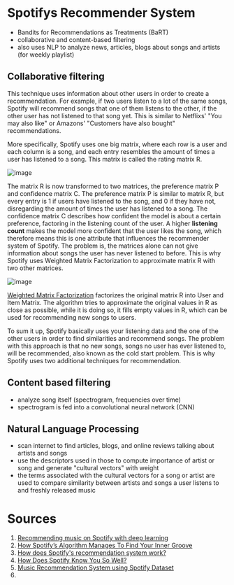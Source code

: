 # Spotifys Recommender System

- Bandits for Recommendations as Treatments (BaRT)
- collaborative and content-based filtering
- also uses NLP to analyze news, articles, blogs about songs and artists (for weekly playlist)

## Collaborative filtering
This technique uses information about other users in order to create a recommendation. For example, if two users listen to a lot of the same songs, Spotify will recommend songs that one of them listens to the other, if the other user has not listened to that song yet. This is similar to Netflixs' "You may also like" or Amazons' "Customers have also bought" recommendations.

More specifically, Spotify uses one big matrix, where each row is a user and each column is a song, and each entry resembles the amount of times a user has listened to a song. This matrix is called the rating matrix R.

![image](https://github.com/marja-w/mms-project-23/assets/58331624/f3f3be60-534f-4d03-b504-bf68f79ce7f2)

The matrix R is now transformed to two matrices, the preference matrix P and confidence matrix C. The preference matrix P is similar to matrix R, but every entry is 1 if users have listened to the song, and 0 if they have not, disregarding the amount of times the user has listened to a song. The confidence matrix C describes how confident the model is about a certain preference, factoring in the listening count of the user. A higher **listening count** makes the model more confident that the user likes the song, which therefore means this is one attribute that influences the recommender system of Spotify. The problem is, the matrices alone can not give information about songs the user has never listened to before. This is why Spotify uses Weighted Matrix Factorization to approximate matrix R with two other matrices.

![image](https://github.com/marja-w/mms-project-23/assets/58331624/6212aec6-acb3-49e1-a3a5-bc286b66e109)

[Weighted Matrix Factorization](https://tryolabs.com/blog/introduction-to-recommender-systems#:~:text=matrix%20factorization) factorizes the original matrix R into User and Item Matrix. The algorithm tries to approximate the original values in R as close as possible, while it is doing so, it fills empty values in R, which can be used for recommending new songs to users.

To sum it up, Spotify basically uses your listening data and the one of the other users in order to find similarities and recommend songs. The problem with this approach is that no new songs, songs no user has ever listened to, will be recommended, also known as the cold start problem. This is why Spotify uses two additional techniques for recommendation.

## Content based filtering
- analyze song itself (spectrogram, frequencies over time)
- spectrogram is fed into a convolutional neural network (CNN)

## Natural Language Processing
- scan internet to find articles, blogs, and online reviews talking about artists and songs
- use the descriptors used in those to compute importance of artist or song and generate "cultural vectors" with weight
- the terms associated with the cultural vectors for a song or artist are used to compare similarity between artists and songs a user listens to and freshly released music

# Sources
1. [Recommending music on Spotify with deep learning](https://sander.ai/2014/08/05/spotify-cnns.html)
2. [How Spotify’s Algorithm Manages To Find Your Inner Groove](https://analyticsindiamag.com/how-spotifys-algorithm-manages-to-find-your-inner-groove/)
3. [How does Spotify's recommendation system work?](https://www.univ.ai/blog/how-does-spotifys-recommendation-system-work#:~:text=Recommendations%20for%20each%20user%20are,algorithm%20on%20every%20song%20vector.)
4. [How Does Spotify Know You So Well?](https://medium.com/@sophiaciocca/spotifys-discover-weekly-how-machine-learning-finds-your-new-music-19a41ab76efe)
5. [Music Recommendation System using Spotify Dataset](https://www.kaggle.com/code/vatsalmavani/music-recommendation-system-using-spotify-dataset)
6. 
